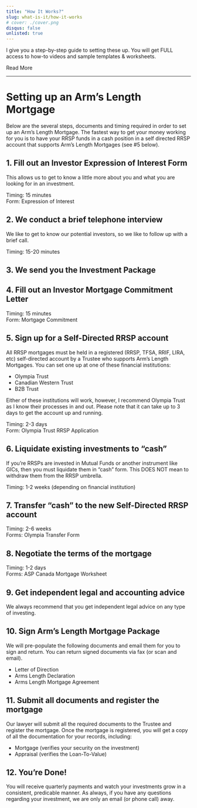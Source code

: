 ```yaml
---
title: "How It Works?"
slug: what-is-it/how-it-works
# cover: ./cover.png
disqus: false
unlisted: true
---
```


I give you a step-by-step guide to setting these up. You will get FULL access to how-to videos and sample templates & worksheets.

Read More

---
# Setting up an Arm’s Length Mortgage

Below are the several steps, documents and timing required in order to set up an Arm’s Length Mortgage. The fastest way to get your money working for you is to have your RRSP funds in a cash position in a self directed RRSP account that supports Arm’s Length Mortgages (see #5 below).

## 1. Fill out an Investor Expression of Interest Form
This allows us to get to know a little more about you and what you are looking for in an investment.

Timing: 15 minutes<br />
Form: Expression of Interest

## 2. We conduct a brief telephone interview
We like to get to know our potential investors, so we like to follow up with a brief call.

Timing: 15-20 minutes<br />

## 3. We send you the Investment Package

## 4. Fill out an Investor Mortgage Commitment Letter

Timing: 15 minutes<br />
Form: Mortgage Commitment

## 5. Sign up for a Self-Directed RRSP account
All RRSP mortgages must be held in a registered (RRSP, TFSA, RRIF, LIRA, etc) self-directed account by a Trustee who supports Arm’s Length Mortgages. You can set one up at one of these financial institutions:

- Olympia Trust
- Canadian Western Trust
- B2B Trust

Either of these institutions will work, however, I recommend Olympia Trust as I know their processes in and out. Please note that it can take up to 3 days to get the account up and running.

Timing: 2-3 days<br />
Form: Olympia Trust RRSP Application

## 6. Liquidate existing investments to “cash”
If you’re RRSPs are invested in Mutual Funds or another instrument like GICs, then you must liquidate them in “cash” form. This DOES NOT mean to withdraw them from the RRSP umbrella.

Timing: 1-2 weeks (depending on financial institution)

## 7. Transfer “cash” to the new Self-Directed RRSP account

Timing: 2-6 weeks<br />
Forms: Olympia Transfer Form

## 8. Negotiate the terms of the mortgage

Timing: 1-2 days<br />
Forms: ASP Canada Mortgage Worksheet

## 9. Get independent legal and accounting advice
We always recommend that you get independent legal advice on any type of investing.

## 10. Sign Arm’s Length Mortgage Package
We will pre-populate the following documents and email them for you to sign and return. You can return signed documents via fax (or scan and email).

- Letter of Direction
- Arms Length Declaration
- Arms Length Mortgage Agreement

## 11. Submit all documents and register the mortgage
Our lawyer will submit all the required documents to the Trustee and register the mortgage. Once the mortgage is registered, you will get a copy of all the documentation for your records, including:

- Mortgage (verifies your security on the investment)
- Appraisal (verifies the Loan-To-Value)

## 12. You’re Done!
You will receive quarterly payments and watch your investments grow in a consistent, predicable manner. As always, if you have any questions regarding your investment, we are only an email (or phone call) away.
